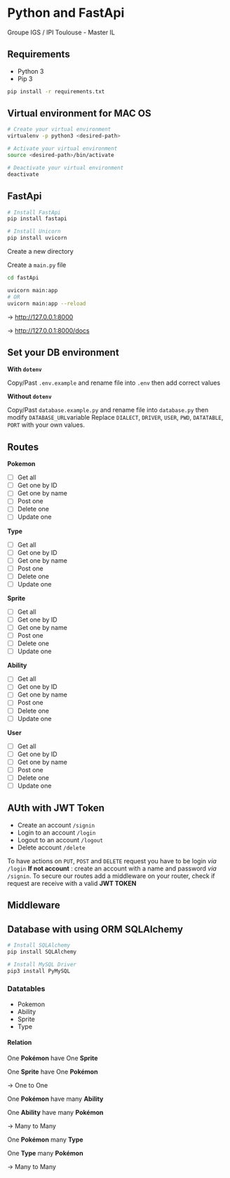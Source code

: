 # Python and FastApi

Groupe IGS / IPI Toulouse - Master IL 

## Requirements
- Python 3
- Pip 3

```bash
pip install -r requirements.txt
```

## Virtual environment for MAC OS

```bash
# Create your virtual environment
virtualenv -p python3 <desired-path>
```

```bash
# Activate your virtual environment
source <desired-path>/bin/activate
```

```bash
# Deactivate your virtual environment
deactivate
```

## FastApi

```bash
# Install FastApi
pip install fastapi
```

```bash
# Install Unicorn
pip install uvicorn
```

Create a new directory

Create a `main.py` file

```bash
cd fastApi
```

```bash 
uvicorn main:app
# OR
uvicorn main:app --reload
```

→ http://127.0.0.1:8000

→ http://127.0.0.1:8000/docs

## Set your DB environment

**With `dotenv`**

Copy/Past `.env.example` and rename file into `.env` then add correct values

**Without `dotenv`**

Copy/Past `database.example.py` and rename file into `database.py` then modify `DATABASE_URL`variable 
Replace `DIALECT`, `DRIVER`, `USER`, `PWD`, `DATATABLE`, `PORT` with your own values.

## Routes

**Pokemon**
- [ ] Get all
- [ ] Get one by ID
- [ ] Get one by name
- [ ] Post one
- [ ] Delete one
- [ ] Update one
    
**Type**
- [ ] Get all
- [ ] Get one by ID
- [ ] Get one by name
- [ ] Post one
- [ ] Delete one
- [ ] Update one

**Sprite**
- [ ] Get all
- [ ] Get one by ID
- [ ] Get one by name
- [ ] Post one
- [ ] Delete one
- [ ] Update one

**Ability**
- [ ] Get all
- [ ] Get one by ID
- [ ] Get one by name
- [ ] Post one
- [ ] Delete one
- [ ] Update one

**User**
- [ ] Get all
- [ ] Get one by ID
- [ ] Get one by name
- [ ] Post one
- [ ] Delete one
- [ ] Update one

## AUth with JWT Token

* Create an account `/signin`
* Login to an account `/login`
* Logout to an account `/logout`
* Delete account `/delete`

To have actions on `PUT`, `POST` and `DELETE` request you have to be login _via_ `/login`
**If not account** : create an account with a name and password _via_ `/signin`.
To secure our routes add a middleware on your router, check if request are receive with a valid **JWT TOKEN**

## Middleware


## Database with using ORM SQLAlchemy

```bash
# Install SQLAlchemy
pip install SQLAlchemy
```

```bash
# Install MySQL Driver
pip3 install PyMySQL
```

### Datatables

- Pokemon
- Ability
- Sprite
- Type

#### Relation

One **Pokémon** have One **Sprite**

One **Sprite** have One **Pokémon**

→ One to One

One **Pokémon** have many **Ability**

One **Ability** have many **Pokémon**

→ Many to Many

One **Pokémon** many **Type**

One **Type** many **Pokémon**

→ Many to Many
